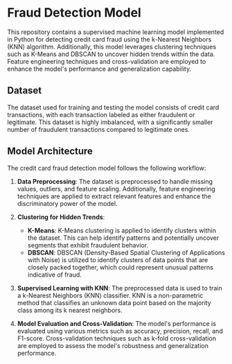 # Fraud Detection Model

This repository contains a supervised machine learning model implemented in Python for detecting credit card fraud using the k-Nearest Neighbors (KNN) algorithm. Additionally, this model leverages clustering techniques such as K-Means and DBSCAN to uncover hidden trends within the data. Feature engineering techniques and cross-validation are employed to enhance the model's performance and generalization capability.

## Dataset

The dataset used for training and testing the model consists of credit card transactions, with each transaction labeled as either fraudulent or legitimate. This dataset is highly imbalanced, with a significantly smaller number of fraudulent transactions compared to legitimate ones.

## Model Architecture

The credit card fraud detection model follows the following workflow:

1. **Data Preprocessing**: The dataset is preprocessed to handle missing values, outliers, and feature scaling. Additionally, feature engineering techniques are applied to extract relevant features and enhance the discriminatory power of the model.

2. **Clustering for Hidden Trends**:
    - **K-Means**: K-Means clustering is applied to identify clusters within the dataset. This can help identify patterns and potentially uncover segments that exhibit fraudulent behavior.
    - **DBSCAN**: DBSCAN (Density-Based Spatial Clustering of Applications with Noise) is utilized to identify clusters of data points that are closely packed together, which could represent unusual patterns indicative of fraud.

3. **Supervised Learning with KNN**: The preprocessed data is used to train a k-Nearest Neighbors (KNN) classifier. KNN is a non-parametric method that classifies an unknown data point based on the majority class among its k nearest neighbors.

4. **Model Evaluation and Cross-Validation**: The model's performance is evaluated using various metrics such as accuracy, precision, recall, and F1-score. Cross-validation techniques such as k-fold cross-validation are employed to assess the model's robustness and generalization performance.
